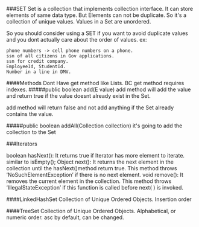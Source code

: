 ###SET
Set is a collection that implements collection 
interface. It can store elements of same data type.
But Elements can not be duplicate. So it's a
collection of unique values. 
Values in a Set are unordered. 

So you should consider using a SET if you 
want to avoid duplicate values and you dont 
actually care about the order of values.
ex:

    phone numbers -> cell phone numbers on a phone. 
    ssn of all citizens in Gov applications. 
    ssn for credit company.
    EmployeeId, StudentId. 
    Number in a line in DMV.
    
   
####Methods
Dont Have get method like Lists. BC get method requires indexes.
#####public boolean add(E value)
add method will add the value and return true if the value
doesnt already exist in the Set.

add method will return false and not add anything if the
Set already contains the value.

#####public boolean addAll(Collection collection)
it's going to add the collection to the Set


###Iterators

boolean hasNext(): It returns true if Iterator has more element to iterate. similar to isEmpty();
Object next(): It returns the next element in the collection until the hasNext()method return true. This method throws ‘NoSuchElementException’ if there is no next element.
void remove(): It removes the current element in the collection. This method throws ‘IllegalStateException’ if this function is called before next( ) is invoked.

####LinkedHashSet
Collection of Unique Ordered Objects. Insertion order


####TreeSet
Collection of Unique Ordered Objects. Alphabetical, or numeric order. asc by default,  can be changed.





